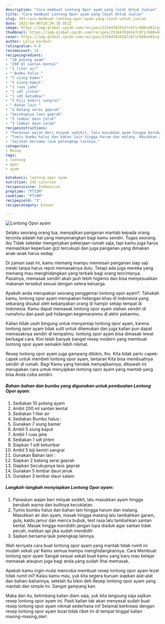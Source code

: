 ```yaml
---
description: "Cara membuat Lontong Opor ayam yang lezat Untuk Jualan"
title: "Cara membuat Lontong Opor ayam yang lezat Untuk Jualan"
slug: 393-cara-membuat-lontong-opor-ayam-yang-lezat-untuk-jualan
date: 2021-04-06T18:39:10.951Z
image: https://img-global.cpcdn.com/recipes/231647816347c8f1/680x482cq70/lontong-opor-ayam-foto-resep-utama.jpg
thumbnail: https://img-global.cpcdn.com/recipes/231647816347c8f1/680x482cq70/lontong-opor-ayam-foto-resep-utama.jpg
cover: https://img-global.cpcdn.com/recipes/231647816347c8f1/680x482cq70/lontong-opor-ayam-foto-resep-utama.jpg
author: Lelia Gardner
ratingvalue: 4.8
reviewcount: 14
recipeingredient:
- "10 potong ayam"
- "200 ml santan kental"
- "1 liter air"
- " Bumbu halus "
- "7 siung bamer"
- "5 siung baput"
- "1 ruas jahe"
- "1 sdt jinten"
- "1 sdt ketumbar"
- "5 biji kemiri sangrai"
- " Bahan lain "
- "2 batang serai geprak"
- "Secukupnya laos geprak"
- "5 lembar daun jeruk"
- "3 lembar daun salam"
recipeinstructions:
- "Panaskan wajan beri minyak sedikit, lalu masukkan ayam hingga berubah warna dan kulitnya kecoklatan."
- "Tumis bumbu halus dan bahan lain hingga harum dan matang. Masukkan air dan ayam, masak hingga matang lalu tambahkan garam, gula, kaldu jamur dan merica bubuk, test rasa lalu tambahkan santan kental. Masak hingga mendidih jangan lupa diaduk agar santan tidak pecah, matikan api jika sudah mendidih"
- "Sajikan bersama lauk pelengkap lainnya."
categories:
- Resep
tags:
- lontong
- opor
- ayam

katakunci: lontong opor ayam 
nutrition: 242 calories
recipecuisine: Indonesian
preptime: "PT33M"
cooktime: "PT39M"
recipeyield: "3"
recipecategory: Dinner

---
```



![Lontong Opor ayam](https://img-global.cpcdn.com/recipes/231647816347c8f1/680x482cq70/lontong-opor-ayam-foto-resep-utama.jpg)

Selaku seorang orang tua, menyajikan panganan mantab kepada orang tercinta adalah hal yang menyenangkan bagi kamu sendiri. Tugas seorang ibu Tidak sekedar mengerjakan pekerjaan rumah saja, tapi kamu juga harus memastikan keperluan gizi tercukupi dan juga panganan yang dimakan anak-anak harus sedap.

Di zaman  saat ini, kamu memang mampu memesan panganan siap saji meski tanpa harus repot memasaknya dulu. Tetapi ada juga mereka yang memang mau menghidangkan yang terbaik bagi orang tercintanya. Pasalnya, memasak sendiri akan jauh lebih higienis dan bisa menyesuaikan makanan tersebut sesuai dengan selera keluarga. 



Apakah anda merupakan seorang penggemar lontong opor ayam?. Tahukah kamu, lontong opor ayam merupakan hidangan khas di Indonesia yang sekarang disukai oleh kebanyakan orang di hampir setiap tempat di Indonesia. Kamu dapat memasak lontong opor ayam olahan sendiri di rumahmu dan pasti jadi hidangan kegemaranmu di akhir pekanmu.

Kalian tidak usah bingung untuk menyantap lontong opor ayam, karena lontong opor ayam tidak sulit untuk ditemukan dan juga kalian pun dapat memasaknya sendiri di tempatmu. lontong opor ayam bisa dimasak lewat berbagai cara. Kini telah banyak banget resep modern yang membuat lontong opor ayam semakin lebih nikmat.

Resep lontong opor ayam juga gampang dibikin, lho. Kita tidak perlu capek-capek untuk membeli lontong opor ayam, lantaran Kita bisa membuatnya sendiri di rumah. Bagi Kamu yang hendak menyajikannya, dibawah ini merupakan cara untuk menyajikan lontong opor ayam yang mantab yang bisa Anda coba sendiri.

<!--inarticleads1-->

##### Bahan-bahan dan bumbu yang digunakan untuk pembuatan Lontong Opor ayam:

1. Sediakan 10 potong ayam
1. Ambil 200 ml santan kental
1. Sediakan 1 liter air
1. Sediakan  Bumbu halus :
1. Gunakan 7 siung bamer
1. Ambil 5 siung baput
1. Ambil 1 ruas jahe
1. Sediakan 1 sdt jinten
1. Siapkan 1 sdt ketumbar
1. Ambil 5 biji kemiri sangrai
1. Gunakan  Bahan lain :
1. Siapkan 2 batang serai geprak
1. Siapkan Secukupnya laos geprak
1. Gunakan 5 lembar daun jeruk
1. Gunakan 3 lembar daun salam




<!--inarticleads2-->

##### Langkah-langkah menyiapkan Lontong Opor ayam:

1. Panaskan wajan beri minyak sedikit, lalu masukkan ayam hingga berubah warna dan kulitnya kecoklatan.
1. Tumis bumbu halus dan bahan lain hingga harum dan matang. Masukkan air dan ayam, masak hingga matang lalu tambahkan garam, gula, kaldu jamur dan merica bubuk, test rasa lalu tambahkan santan kental. Masak hingga mendidih jangan lupa diaduk agar santan tidak pecah, matikan api jika sudah mendidih
1. Sajikan bersama lauk pelengkap lainnya.




Wah ternyata cara buat lontong opor ayam yang mantab tidak rumit ini mudah sekali ya! Kamu semua mampu menghidangkannya. Cara Membuat lontong opor ayam Sangat sesuai sekali buat kamu yang baru mau belajar memasak ataupun juga bagi anda yang sudah lihai memasak.

Apakah kamu ingin mulai mencoba membuat resep lontong opor ayam lezat tidak rumit ini? Kalau kamu mau, yuk kita segera buruan siapkan alat-alat dan bahan-bahannya, setelah itu bikin deh Resep lontong opor ayam yang mantab dan simple ini. Sangat gampang kan. 

Maka dari itu, ketimbang kalian diam saja, yuk kita langsung saja sajikan resep lontong opor ayam ini. Pasti kalian tak akan menyesal sudah buat resep lontong opor ayam nikmat sederhana ini! Selamat berkreasi dengan resep lontong opor ayam lezat tidak ribet ini di tempat tinggal kalian masing-masing,oke!.

